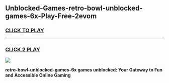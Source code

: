 
## Unblocked-Games-retro-bowl-unblocked-games-6x-Play-Free-2evom
<h3>
<a href="https://premium76.site?title=retro-bowl-unblocked-games-6x&ref=18A1">CLICK TO PLAY</a></h3>
<hr>

<h3>
<a href="https://premium76.site?title=retro-bowl-unblocked-games-6x&ref=18A1">CLICK 2 PLAY</a>
  
</h3>

<a href="https://premium76.site?title=retro-bowl-unblocked-games-6x&ref=18A1"><img src="https://clearcache.store/games.png"></a>


**retro-bowl-unblocked-games-6x games unblocked: Your Gateway to Fun and Accessible Online Gaming**
